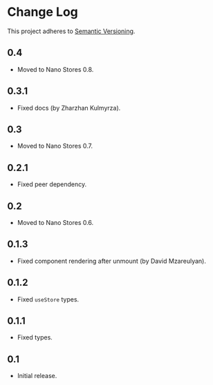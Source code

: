 # Change Log
This project adheres to [Semantic Versioning](http://semver.org/).

## 0.4
* Moved to Nano Stores 0.8.

## 0.3.1
* Fixed docs (by Zharzhan Kulmyrza).

## 0.3
* Moved to Nano Stores 0.7.

## 0.2.1
* Fixed peer dependency.

## 0.2
* Moved to Nano Stores 0.6.

## 0.1.3
* Fixed component rendering after unmount (by David Mzareulyan).

## 0.1.2
* Fixed `useStore` types.

## 0.1.1
* Fixed types.

## 0.1
* Initial release.

